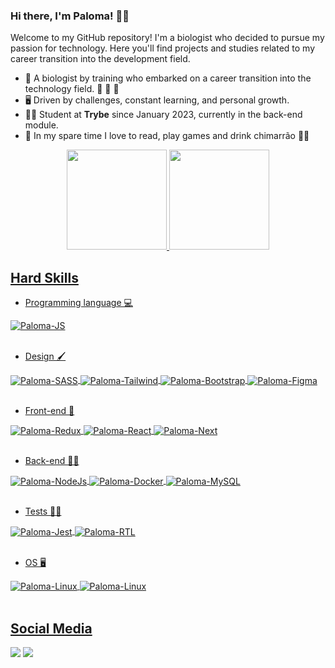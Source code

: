 ### Hi there, I'm Paloma! 🌻✨

Welcome to my GitHub repository! I'm a biologist who decided to pursue my passion for technology. Here you'll find projects and studies related to my career transition into the development field.

- 🌱 A biologist by training who embarked on a career transition into the technology field. 🔬 🧬 🧫
- 🖥️ Driven by challenges, constant learning, and personal growth.
- :woman_technologist: Student at **Trybe** since January 2023, currently in the back-end module. 
- 💛 In my spare time I love to read, play games and drink chimarrão 🧉🧉

<div align="center">
  <a href="https://github.com/PalomaWink">
  <img height="160em" src="https://github-readme-stats.vercel.app/api?username=palomawink&show_icons=true&theme=radical&include_all_commits=true&count_private=true"/>
  <img height="160em" src="https://github-readme-stats.vercel.app/api/top-langs/?username=palomawink&layout=compact&langs_count=7&theme=radical"/>
</div>

  ## Hard Skills
  
  - Programming language 💻
  <div style="display: inline_block">
    <img align="center" alt="Paloma-JS" src="https://img.shields.io/badge/JavaScript-323330?style=for-the-badge&logo=javascript&logoColor=F7DF1E">
  </div><br>
  
  - Design 🖌️
  <div style="display: inline_block">
    <img align="center" alt="Paloma-SASS" src="https://img.shields.io/badge/Sass-CC6699?style=for-the-badge&logo=sass&logoColor=white">
    <img align="center" alt="Paloma-Tailwind" src="https://img.shields.io/badge/Tailwind_CSS-38B2AC?style=for-the-badge&logo=tailwind-css&logoColor=white">
    <img align="center" alt="Paloma-Bootstrap" src="https://img.shields.io/badge/Bootstrap-563D7C?style=for-the-badge&logo=bootstrap&logoColor=white">
    <img align="center" alt="Paloma-Figma" src="https://img.shields.io/badge/Figma-F24E1E?style=for-the-badge&logo=figma&logoColor=white">
  </div><br>
  
  - Front-end 💅
  <div style="display: inline_block">
    <img align="center" alt="Paloma-Redux" src="https://img.shields.io/badge/Redux-593D88?style=for-the-badge&logo=redux&logoColor=white">
    <img align="center" alt="Paloma-React" src="https://img.shields.io/badge/React-20232A?style=for-the-badge&logo=react&logoColor=61DAFB">
    <img align="center" alt="Paloma-Next" src="https://img.shields.io/badge/next.js-000000?style=for-the-badge&logo=nextdotjs&logoColor=white">
  </div><br>
  
  - Back-end 👩‍💻
  <div style="display: inline_block">
    <img align="center" alt="Paloma-NodeJs" src="https://img.shields.io/badge/Node.js-339933?style=for-the-badge&logo=nodedotjs&logoColor=white">
    <img align="center" alt="Paloma-Docker" src="https://img.shields.io/badge/Docker-2CA5E0?style=for-the-badge&logo=docker&logoColor=white">
    <img align="center" alt="Paloma-MySQL" src="https://img.shields.io/badge/MySQL-005C84?style=for-the-badge&logo=mysql&logoColor=white">
  </div><br>
  
  - Tests 👷‍♀️
  <div style="display: inline_block">
    <img align="center" alt="Paloma-Jest" src="https://img.shields.io/badge/Jest-C21325?style=for-the-badge&logo=jest&logoColor=white">
    <img align="center" alt="Paloma-RTL" src="https://img.shields.io/badge/testing%20library-323330?style=for-the-badge&logo=testing-library&logoColor=red">
  </div><br>
  
  - OS 🖥️
  <div style="display: inline_block">
    <img align="center" alt="Paloma-Linux" src="https://img.shields.io/badge/Ubuntu-E95420?style=for-the-badge&logo=ubuntu&logoColor=white">
    <img align="center" alt="Paloma-Linux" src="https://img.shields.io/badge/Windows-0078D6?style=for-the-badge&logo=windows&logoColor=white">
  </div><br>

## Social Media
<div>
  <a href="https://www.linkedin.com/in/paloma-wink" target="_blank"><img src="https://img.shields.io/badge/LinkedIn-0077B5?style=for-the-badge&logo=linkedin&logoColor=white" target="_blank"></a>  
  <a href="https://www.instagram.com/paloma.wink/?hl=pt-br" target="_blank"><img src="https://img.shields.io/badge/Instagram-E4405F?style=for-the-badge&logo=instagram&logoColor=white"></a>
</div>
